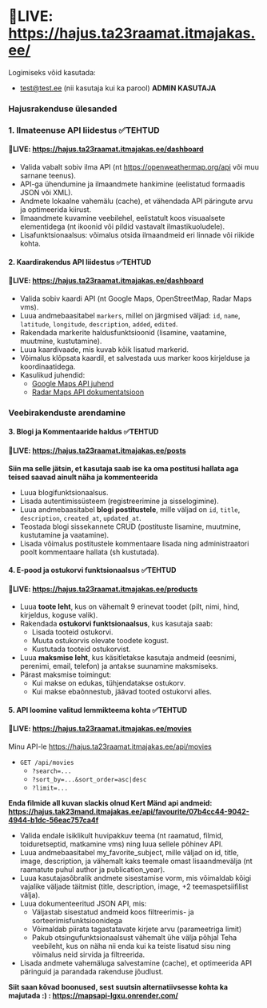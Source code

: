 # :door:LIVE: https://hajus.ta23raamat.itmajakas.ee/
Logimiseks võid kasutada: 
- test@test.ee (nii kasutaja kui ka parool) **ADMIN KASUTAJA**


### **Hajusrakenduse ülesanded**  
### **1. Ilmateenuse API liidestus**  :white_check_mark:TEHTUD
#### :door:LIVE: https://hajus.ta23raamat.itmajakas.ee/dashboard

- Valida vabalt sobiv ilma API (nt https://openweathermap.org/api või muu sarnane teenus).
- API-ga ühendumine ja ilmaandmete hankimine (eelistatud formaadis JSON või XML).
- Andmete lokaalne vahemälu (cache), et vähendada API päringute arvu ja optimeerida kiirust.
- Ilmaandmete kuvamine veebilehel, eelistatult koos visuaalsete elementidega (nt ikoonid või pildid vastavalt ilmastikuoludele).
- Lisafunktsionaalsus: võimalus otsida ilmaandmeid eri linnade või riikide kohta.

#### **2. Kaardirakendus API liidestus** :white_check_mark:TEHTUD
#### :door:LIVE: https://hajus.ta23raamat.itmajakas.ee/dashboard

- Valida sobiv kaardi API (nt Google Maps, OpenStreetMap, Radar Maps vms).
- Luua andmebaasitabel `markers`, millel on järgmised väljad: `id`, `name`, `latitude`, `longitude`, `description`, `added`, `edited`.
- Rakendada markerite haldusfunktsioonid (lisamine, vaatamine, muutmine, kustutamine).
- Luua kaardivaade, mis kuvab kõik lisatud markerid.
- Võimalus klõpsata kaardil, et salvestada uus marker koos kirjelduse ja koordinaatidega.
- Kasulikud juhendid:
  - [Google Maps API juhend](https://developers.google.com/maps/documentation/javascript/tutorial)
  - [Radar Maps API dokumentatsioon](https://radar.com/documentation/maps/maps)

### **Veebirakenduste arendamine** 
#### **3. Blogi ja Kommentaaride haldus** :white_check_mark:TEHTUD
#### :door:LIVE: https://hajus.ta23raamat.itmajakas.ee/posts

**Siin ma selle jätsin, et kasutaja saab ise ka oma postitusi hallata aga teised saavad ainult näha ja kommenteerida**
- Luua blogifunktsionaalsus.
- Lisada autentimissüsteem (registreerimine ja sisselogimine).
- Luua andmebaasitabel **blogi postitustele**, mille väljad on `id`, `title`, `description`, `created_at`, `updated_at`.
- Teostada blogi sissekannete CRUD (postituste lisamine, muutmine, kustutamine ja vaatamine).
- Lisada võimalus postitustele kommentaare lisada ning administraatori poolt kommentaare hallata (sh kustutada).

#### **4. E-pood ja ostukorvi funktsionaalsus** :white_check_mark:TEHTUD
#### :door:LIVE: https://hajus.ta23raamat.itmajakas.ee/products

- Luua **toote leht**, kus on vähemalt 9 erinevat toodet (pilt, nimi, hind, kirjeldus, koguse valik).
- Rakendada **ostukorvi funktsionaalsus**, kus kasutaja saab:
  - Lisada tooteid ostukorvi.
  - Muuta ostukorvis olevate toodete kogust.
  - Kustutada tooteid ostukorvist.
- Luua **maksmise leht**, kus käsitletakse kasutaja andmeid (eesnimi, perenimi, email, telefon) ja antakse suunamine maksmiseks.
- Pärast maksmise toimingut:
  - Kui makse on edukas, tühjendatakse ostukorv.
  - Kui makse ebaõnnestub, jäävad tooted ostukorvi alles.

#### **5. API loomine valitud lemmikteema kohta** :white_check_mark:TEHTUD
#### :door:LIVE: https://hajus.ta23raamat.itmajakas.ee/movies

Minu API-le https://hajus.ta23raamat.itmajakas.ee/api/movies
- `GET /api/movies`
  - `?search=...`
  - `?sort_by=...&sort_order=asc|desc`
  - `?limit=...`

**Enda filmide all kuvan slackis olnud Kert Mänd api andmeid: https://hajus.tak23mand.itmajakas.ee/api/favourite/07b4cc44-9042-4944-b1dc-56eac757ca4f**

- Valida endale isiklikult huvipakkuv teema (nt raamatud, filmid, toiduretseptid, matkamine vms) ning luua sellele põhinev API.
- Luua andmebaasitabel my_favorite_subject, mille väljad on id, title, image, description, ja vähemalt kaks teemale omast lisaandmevälja (nt raamatute puhul author ja publication_year).
- Luua kasutajasõbralik andmete sisestamise vorm, mis võimaldab kõigi vajalike väljade täitmist (title, description, image, +2 teemaspetsiifilist välja).
- Luua dokumenteeritud JSON API, mis:
    - Väljastab sisestatud andmeid koos filtreerimis- ja sorteerimisfunktsioonidega
    - Võimaldab piirata tagastatavate kirjete arvu (parameetriga limit)
    - Pakub otsingufunktsionaalsust vähemalt ühe välja põhjal
  Teha veebileht, kus on näha nii enda kui ka teiste lisatud sisu ning võimalus neid sirvida ja filtreerida.
- Lisada andmete vahemäluga salvestamine (cache), et optimeerida API päringuid ja parandada rakenduse jõudlust.


**Siit saan kõvad boonused, sest suutsin alternatiivsesse kohta ka majutada :) : https://mapsapi-lgxu.onrender.com/**
